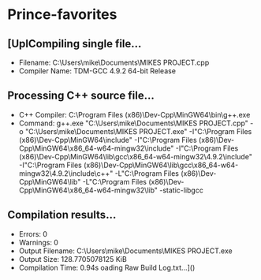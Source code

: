 # Prince-favorites
[UplCompiling single file...
--------
- Filename: C:\Users\mike\Documents\MIKES PROJECT.cpp
- Compiler Name: TDM-GCC 4.9.2 64-bit Release

Processing C++ source file...
--------
- C++ Compiler: C:\Program Files (x86)\Dev-Cpp\MinGW64\bin\g++.exe
- Command: g++.exe "C:\Users\mike\Documents\MIKES PROJECT.cpp" -o "C:\Users\mike\Documents\MIKES PROJECT.exe"  -I"C:\Program Files (x86)\Dev-Cpp\MinGW64\include" -I"C:\Program Files (x86)\Dev-Cpp\MinGW64\x86_64-w64-mingw32\include" -I"C:\Program Files (x86)\Dev-Cpp\MinGW64\lib\gcc\x86_64-w64-mingw32\4.9.2\include" -I"C:\Program Files (x86)\Dev-Cpp\MinGW64\lib\gcc\x86_64-w64-mingw32\4.9.2\include\c++" -L"C:\Program Files (x86)\Dev-Cpp\MinGW64\lib" -L"C:\Program Files (x86)\Dev-Cpp\MinGW64\x86_64-w64-mingw32\lib" -static-libgcc

Compilation results...
--------
- Errors: 0
- Warnings: 0
- Output Filename: C:\Users\mike\Documents\MIKES PROJECT.exe
- Output Size: 128.7705078125 KiB
- Compilation Time: 0.94s
oading Raw Build Log.txt…]()
